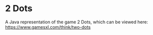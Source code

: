 # 2 Dots
A Java representation of the game 2 Dots, which can be viewed here:
https://www.gamesxl.com/think/two-dots